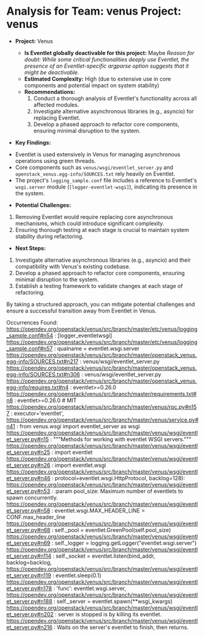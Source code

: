 # Analysis for Team: venus Project: venus
- **Project:** Venus
  - **Is Eventlet globally deactivable for this project:** Maybe
    *Reason for doubt: While some critical functionalities deeply use Eventlet, the presence of an Eventlet-specific argparse option suggests that it might be deactivable.*
  - **Estimated Complexity:** High (due to extensive use in core components and potential impact on system stability)
  - **Recommendations:**
    1. Conduct a thorough analysis of Eventlet's functionality across all affected modules.
    2. Investigate alternative asynchronous libraries (e.g., asyncio) for replacing Eventlet.
    3. Develop a phased approach to refactor core components, ensuring minimal disruption to the system.

- **Key Findings:**

*   Eventlet is used extensively in Venus for managing asynchronous operations using green threads.
*   Core components such as `venus/wsgi/eventlet_server.py` and `openstack_venus.egg-info/SOURCES.txt` rely heavily on Eventlet.
*   The project's `logging_sample.conf` file includes a reference to Eventlet's `wsgi.server` module (`[logger-eventlet-wsgi]`), indicating its presence in the system.

- **Potential Challenges:**

1.  Removing Eventlet would require replacing core asynchronous mechanisms, which could introduce significant complexity.
2.  Ensuring thorough testing at each stage is crucial to maintain system stability during refactoring.

- **Next Steps:**

1.  Investigate alternative asynchronous libraries (e.g., asyncio) and their compatibility with Venus's existing codebase.
2.  Develop a phased approach to refactor core components, ensuring minimal disruption to the system.
3.  Establish a testing framework to validate changes at each stage of refactoring.

By taking a structured approach, you can mitigate potential challenges and ensure a successful transition away from Eventlet in Venus.

Occurrences Found:
https://opendev.org/openstack/venus/src/branch/master/etc/venus/logging_sample.conf#n54 : [logger_eventletwsgi]
https://opendev.org/openstack/venus/src/branch/master/etc/venus/logging_sample.conf#n57 : qualname = eventlet.wsgi.server
https://opendev.org/openstack/venus/src/branch/master/openstack_venus.egg-info/SOURCES.txt#n217 : venus/wsgi/eventlet_server.py
https://opendev.org/openstack/venus/src/branch/master/openstack_venus.egg-info/SOURCES.txt#n306 : venus/wsgi/eventlet_server.py
https://opendev.org/openstack/venus/src/branch/master/openstack_venus.egg-info/requires.txt#n4 : eventlet>=0.26.0
https://opendev.org/openstack/venus/src/branch/master/requirements.txt#n8 : eventlet>=0.26.0 # MIT
https://opendev.org/openstack/venus/src/branch/master/venus/rpc.py#n157 : executor='eventlet',
https://opendev.org/openstack/venus/src/branch/master/venus/service.py#n41 : from venus.wsgi import eventlet_server as wsgi
https://opendev.org/openstack/venus/src/branch/master/venus/wsgi/eventlet_server.py#n15 : """Methods for working with eventlet WSGI servers."""
https://opendev.org/openstack/venus/src/branch/master/venus/wsgi/eventlet_server.py#n25 : import eventlet
https://opendev.org/openstack/venus/src/branch/master/venus/wsgi/eventlet_server.py#n26 : import eventlet.wsgi
https://opendev.org/openstack/venus/src/branch/master/venus/wsgi/eventlet_server.py#n46 : protocol=eventlet.wsgi.HttpProtocol, backlog=128):
https://opendev.org/openstack/venus/src/branch/master/venus/wsgi/eventlet_server.py#n53 : :param pool_size: Maximum number of eventlets to spawn concurrently.
https://opendev.org/openstack/venus/src/branch/master/venus/wsgi/eventlet_server.py#n58 : eventlet.wsgi.MAX_HEADER_LINE = CONF.max_header_line
https://opendev.org/openstack/venus/src/branch/master/venus/wsgi/eventlet_server.py#n68 : self._pool = eventlet.GreenPool(self.pool_size)
https://opendev.org/openstack/venus/src/branch/master/venus/wsgi/eventlet_server.py#n69 : self._logger = logging.getLogger("eventlet.wsgi.server")
https://opendev.org/openstack/venus/src/branch/master/venus/wsgi/eventlet_server.py#n114 : self._socket = eventlet.listen(bind_addr, backlog=backlog,
https://opendev.org/openstack/venus/src/branch/master/venus/wsgi/eventlet_server.py#n119 : eventlet.sleep(0.1)
https://opendev.org/openstack/venus/src/branch/master/venus/wsgi/eventlet_server.py#n178 : 'func': eventlet.wsgi.server,
https://opendev.org/openstack/venus/src/branch/master/venus/wsgi/eventlet_server.py#n188 : self._server = eventlet.spawn(**wsgi_kwargs)
https://opendev.org/openstack/venus/src/branch/master/venus/wsgi/eventlet_server.py#n202 : server is stopped is by killing its eventlet.
https://opendev.org/openstack/venus/src/branch/master/venus/wsgi/eventlet_server.py#n216 : Waits on the server's eventlet to finish, then returns.
